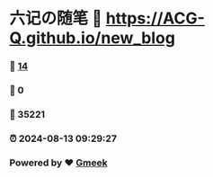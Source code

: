 # 六记の随笔 :link: https://ACG-Q.github.io/new_blog 
### :page_facing_up: [14](https://ACG-Q.github.io/new_blog/tag.html) 
### :speech_balloon: 0 
### :hibiscus: 35221 
### :alarm_clock: 2024-08-13 09:29:27 
### Powered by :heart: [Gmeek](https://github.com/Meekdai/Gmeek)
